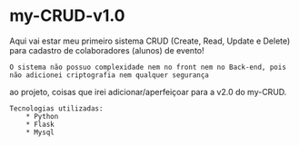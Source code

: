 # my-CRUD-v1.0
 Aqui vai estar meu primeiro sistema CRUD (Create, Read, Update e Delete)
para cadastro de colaboradores (alunos) de evento!

    O sistema não possuo complexidade nem no front nem no Back-end, pois não adicionei criptografia nem qualquer segurança
ao projeto, coisas que irei adicionar/aperfeiçoar para a v2.0 do my-CRUD.

    Tecnologias utilizadas:
        * Python
        * Flask
        * Mysql